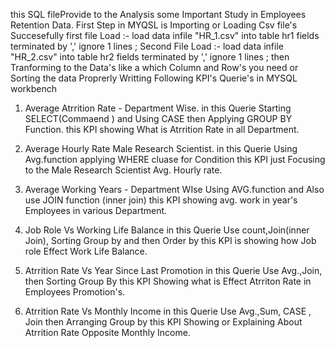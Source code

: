 this SQL fileProvide to the Analysis some Important Study in Employees Retention Data.
First Step in MYQSL is Importing or Loading Csv file's Succesefully 
first file Load :- load data infile "HR_1.csv" into table hr1 
fields terminated by ','
ignore 1 lines ;
Second File Load :- load data infile "HR_2.csv" into table hr2
fields terminated by ','
ignore 1 lines ;
then Tranforming to the Data's like a which Column and Row's  you need or Sorting the data Proprerly
Writting Following KPI's Querie's in MYSQL workbench 
1) Average Atrrition Rate - Department Wise.
  in this Querie Starting SELECT(Commaend ) and Using CASE then Applying GROUP BY Function.
this KPI showing What is Atrrition Rate in all Department.

2) Average Hourly Rate Male Research Scientist.
   in this Querie Using Avg.function applying WHERE cluase for Condition
   this KPI just Focusing to the Male Research Scientist Avg. Hourly rate.
3) Average Working Years - Department WIse
  Using AVG.function and Also use JOIN function (inner join)
this KPI showing avg. work in year's Employees in  various Department.

4) Job Role Vs Working Life Balance
  in this Querie Use  count,Join(inner Join), Sorting Group by and then Order by
this KPI is showing how Job role Effect Work Life Balance.

5) Atrrition Rate Vs Year Since Last Promotion
   in this Querie Use Avg.,Join, then Sorting Group By
  this KPI Showing what is Effect Atrriton Rate in Employees Promotion's.

6) Atrrition Rate Vs Monthly Income
   in this  Querie Use Avg.,Sum, CASE , Join then Arranging Group by
   this KPI Showing or Explaining About Atrrition Rate Opposite Monthly Income.
   
   
   


    
